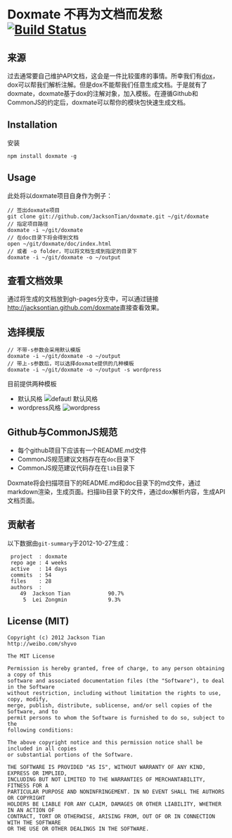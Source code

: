Doxmate 不再为文档而发愁 [![Build Status](https://secure.travis-ci.org/JacksonTian/doxmate.png?branch=master)](http://travis-ci.org/JacksonTian/doxmate)
======================
## 来源
过去通常要自己维护API文档，这会是一件比较蛋疼的事情。所幸我们有[dox](https://github.com/visionmedia/dox)，dox可以帮我们解析注解。但是dox不能帮我们任意生成文档。于是就有了doxmate，doxmate基于dox的注解对象，加入模板。在遵循Github和CommonJS的约定后，doxmate可以帮你的模块包快速生成文档。
## Installation
安装
```
npm install doxmate -g
```
## Usage
此处将以doxmate项目自身作为例子：
```
// 签出doxmate项目
git clone git://github.com/JacksonTian/doxmate.git ~/git/doxmate
// 指定项目路径
doxmate -i ~/git/doxmate
// 在doc目录下将会得到文档
open ~/git/doxmate/doc/index.html
// 或者 -o folder，可以将文档生成到指定的目录下
doxmate -i ~/git/doxmate -o ~/output
```
## 查看文档效果
通过将生成的文档放到gh-pages分支中，可以通过链接<http://jacksontian.github.com/doxmate>直接查看效果。

## 选择模版
```
// 不带-s参数会采用默认模版
doxmate -i ~/git/doxmate -o ~/output
// 带上-s参数后，可以选择doxmate提供的几种模板
doxmate -i ~/git/doxmate -o ~/output -s wordpress
```
目前提供两种模板

- 默认风格
![defautl 默认风格](https://raw.github.com/JacksonTian/doxmate/master/doc/default_style.png)
- wordpress风格
![wordpress](https://raw.github.com/JacksonTian/doxmate/master/doc/wordpress_style.png)

## Github与CommonJS规范
- 每个github项目下应该有一个README.md文件
- CommonJS规范建议文档存在在`doc`目录下
- CommonJS规范建议代码存在在`lib`目录下

Doxmate将会扫描项目下的README.md和doc目录下的md文件，通过markdown渲染，生成页面。扫描lib目录下的文件，通过dox解析内容，生成API文档页面。

## 贡献者

以下数据由`git-summary`于2012-10-27生成：

```
 project  : doxmate
 repo age : 4 weeks
 active   : 14 days
 commits  : 54
 files    : 28
 authors  :
    49	Jackson Tian            90.7%
     5	Lei Zongmin             9.3%

```

## License (MIT)
```
Copyright (c) 2012 Jackson Tian
http://weibo.com/shyvo

The MIT License

Permission is hereby granted, free of charge, to any person obtaining a copy of this
software and associated documentation files (the "Software"), to deal in the Software
without restriction, including without limitation the rights to use, copy, modify,
merge, publish, distribute, sublicense, and/or sell copies of the Software, and to
permit persons to whom the Software is furnished to do so, subject to the
following conditions:

The above copyright notice and this permission notice shall be included in all copies
or substantial portions of the Software.

THE SOFTWARE IS PROVIDED "AS IS", WITHOUT WARRANTY OF ANY KIND, EXPRESS OR IMPLIED,
INCLUDING BUT NOT LIMITED TO THE WARRANTIES OF MERCHANTABILITY, FITNESS FOR A
PARTICULAR PURPOSE AND NONINFRINGEMENT. IN NO EVENT SHALL THE AUTHORS OR COPYRIGHT
HOLDERS BE LIABLE FOR ANY CLAIM, DAMAGES OR OTHER LIABILITY, WHETHER IN AN ACTION OF
CONTRACT, TORT OR OTHERWISE, ARISING FROM, OUT OF OR IN CONNECTION WITH THE SOFTWARE
OR THE USE OR OTHER DEALINGS IN THE SOFTWARE.
```
